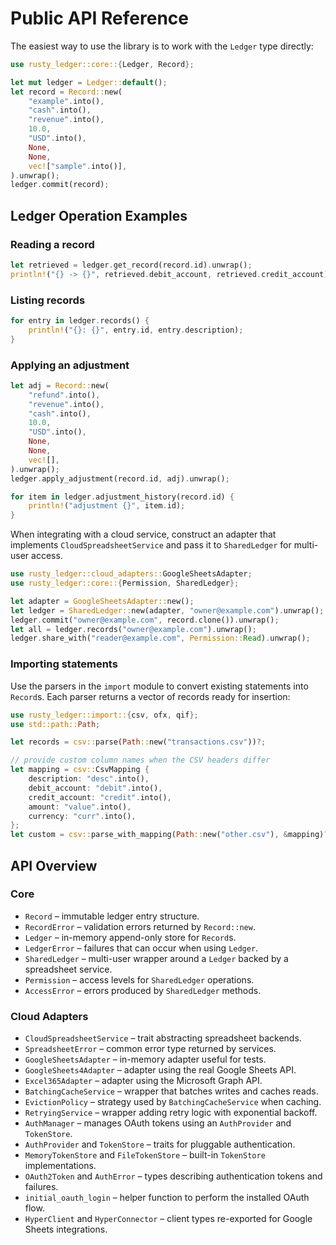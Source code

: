 # Public API Reference

The easiest way to use the library is to work with the `Ledger` type directly:

```rust
use rusty_ledger::core::{Ledger, Record};

let mut ledger = Ledger::default();
let record = Record::new(
    "example".into(),
    "cash".into(),
    "revenue".into(),
    10.0,
    "USD".into(),
    None,
    None,
    vec!["sample".into()],
).unwrap();
ledger.commit(record);
```

## Ledger Operation Examples

### Reading a record

```rust
let retrieved = ledger.get_record(record.id).unwrap();
println!("{} -> {}", retrieved.debit_account, retrieved.credit_account);
```

### Listing records

```rust
for entry in ledger.records() {
    println!("{}: {}", entry.id, entry.description);
}
```

### Applying an adjustment

```rust
let adj = Record::new(
    "refund".into(),
    "revenue".into(),
    "cash".into(),
    10.0,
    "USD".into(),
    None,
    None,
    vec![],
).unwrap();
ledger.apply_adjustment(record.id, adj).unwrap();

for item in ledger.adjustment_history(record.id) {
    println!("adjustment {}", item.id);
}
```

When integrating with a cloud service, construct an adapter that implements
`CloudSpreadsheetService` and pass it to `SharedLedger` for multi-user access.

```rust
use rusty_ledger::cloud_adapters::GoogleSheetsAdapter;
use rusty_ledger::core::{Permission, SharedLedger};

let adapter = GoogleSheetsAdapter::new();
let ledger = SharedLedger::new(adapter, "owner@example.com").unwrap();
ledger.commit("owner@example.com", record.clone()).unwrap();
let all = ledger.records("owner@example.com").unwrap();
ledger.share_with("reader@example.com", Permission::Read).unwrap();
```

### Importing statements

Use the parsers in the `import` module to convert existing statements into `Record`s.
Each parser returns a vector of records ready for insertion:

```rust
use rusty_ledger::import::{csv, ofx, qif};
use std::path::Path;

let records = csv::parse(Path::new("transactions.csv"))?;

// provide custom column names when the CSV headers differ
let mapping = csv::CsvMapping {
    description: "desc".into(),
    debit_account: "debit".into(),
    credit_account: "credit".into(),
    amount: "value".into(),
    currency: "curr".into(),
};
let custom = csv::parse_with_mapping(Path::new("other.csv"), &mapping)?;
```

## API Overview

### Core

- `Record` – immutable ledger entry structure.
- `RecordError` – validation errors returned by `Record::new`.
- `Ledger` – in-memory append-only store for `Record`s.
- `LedgerError` – failures that can occur when using `Ledger`.
- `SharedLedger` – multi-user wrapper around a `Ledger` backed by a spreadsheet service.
- `Permission` – access levels for `SharedLedger` operations.
- `AccessError` – errors produced by `SharedLedger` methods.

### Cloud Adapters

- `CloudSpreadsheetService` – trait abstracting spreadsheet backends.
- `SpreadsheetError` – common error type returned by services.
- `GoogleSheetsAdapter` – in-memory adapter useful for tests.
- `GoogleSheets4Adapter` – adapter using the real Google Sheets API.
- `Excel365Adapter` – adapter using the Microsoft Graph API.
- `BatchingCacheService` – wrapper that batches writes and caches reads.
- `EvictionPolicy` – strategy used by `BatchingCacheService` when caching.
- `RetryingService` – wrapper adding retry logic with exponential backoff.
- `AuthManager` – manages OAuth tokens using an `AuthProvider` and `TokenStore`.
- `AuthProvider` and `TokenStore` – traits for pluggable authentication.
- `MemoryTokenStore` and `FileTokenStore` – built-in `TokenStore` implementations.
- `OAuth2Token` and `AuthError` – types describing authentication tokens and failures.
- `initial_oauth_login` – helper function to perform the installed OAuth flow.
- `HyperClient` and `HyperConnector` – client types re-exported for Google Sheets integrations.
